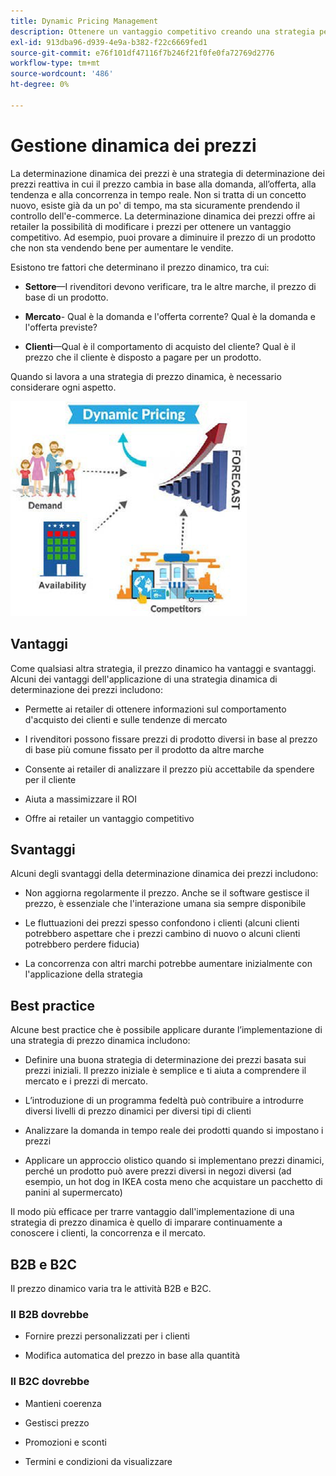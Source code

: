 ```yaml
---
title: Dynamic Pricing Management
description: Ottenere un vantaggio competitivo creando una strategia per modificare i prezzi dei prodotti in modo dinamico in base alle condizioni di mercato.
exl-id: 913dba96-d939-4e9a-b382-f22c6669fed1
source-git-commit: e76f101df47116f7b246f21f0fe0fa72769d2776
workflow-type: tm+mt
source-wordcount: '486'
ht-degree: 0%

---
```


# Gestione dinamica dei prezzi

La determinazione dinamica dei prezzi è una strategia di determinazione dei prezzi reattiva in cui il prezzo cambia in base alla domanda, all’offerta, alla tendenza e alla concorrenza in tempo reale. Non si tratta di un concetto nuovo, esiste già da un po&#39; di tempo, ma sta sicuramente prendendo il controllo dell&#39;e-commerce. La determinazione dinamica dei prezzi offre ai retailer la possibilità di modificare i prezzi per ottenere un vantaggio competitivo. Ad esempio, puoi provare a diminuire il prezzo di un prodotto che non sta vendendo bene per aumentare le vendite.

Esistono tre fattori che determinano il prezzo dinamico, tra cui:

- **Settore**—I rivenditori devono verificare, tra le altre marche, il prezzo di base di un prodotto.

- **Mercato**- Qual è la domanda e l&#39;offerta corrente? Qual è la domanda e l&#39;offerta previste?

- **Clienti**—Qual è il comportamento di acquisto del cliente? Qual è il prezzo che il cliente è disposto a pagare per un prodotto.

Quando si lavora a una strategia di prezzo dinamica, è necessario considerare ogni aspetto.

![Diagramma di prezzo dinamico](../../assets/playbooks/dynamic-pricing-diagram.png)

## Vantaggi

Come qualsiasi altra strategia, il prezzo dinamico ha vantaggi e svantaggi. Alcuni dei vantaggi dell&#39;applicazione di una strategia dinamica di determinazione dei prezzi includono:

- Permette ai retailer di ottenere informazioni sul comportamento d&#39;acquisto dei clienti e sulle tendenze di mercato

- I rivenditori possono fissare prezzi di prodotto diversi in base al prezzo di base più comune fissato per il prodotto da altre marche

- Consente ai retailer di analizzare il prezzo più accettabile da spendere per il cliente

- Aiuta a massimizzare il ROI

- Offre ai retailer un vantaggio competitivo

## Svantaggi

Alcuni degli svantaggi della determinazione dinamica dei prezzi includono:

- Non aggiorna regolarmente il prezzo. Anche se il software gestisce il prezzo, è essenziale che l&#39;interazione umana sia sempre disponibile

- Le fluttuazioni dei prezzi spesso confondono i clienti (alcuni clienti potrebbero aspettare che i prezzi cambino di nuovo o alcuni clienti potrebbero perdere fiducia)

- La concorrenza con altri marchi potrebbe aumentare inizialmente con l&#39;applicazione della strategia

## Best practice

Alcune best practice che è possibile applicare durante l’implementazione di una strategia di prezzo dinamica includono:

- Definire una buona strategia di determinazione dei prezzi basata sui prezzi iniziali. Il prezzo iniziale è semplice e ti aiuta a comprendere il mercato e i prezzi di mercato.

- L’introduzione di un programma fedeltà può contribuire a introdurre diversi livelli di prezzo dinamici per diversi tipi di clienti

- Analizzare la domanda in tempo reale dei prodotti quando si impostano i prezzi

- Applicare un approccio olistico quando si implementano prezzi dinamici, perché un prodotto può avere prezzi diversi in negozi diversi (ad esempio, un hot dog in IKEA costa meno che acquistare un pacchetto di panini al supermercato)

Il modo più efficace per trarre vantaggio dall&#39;implementazione di una strategia di prezzo dinamica è quello di imparare continuamente a conoscere i clienti, la concorrenza e il mercato.

## B2B e B2C

Il prezzo dinamico varia tra le attività B2B e B2C.

### Il B2B dovrebbe

- Fornire prezzi personalizzati per i clienti

- Modifica automatica del prezzo in base alla quantità

### Il B2C dovrebbe

- Mantieni coerenza

- Gestisci prezzo

- Promozioni e sconti

- Termini e condizioni da visualizzare
